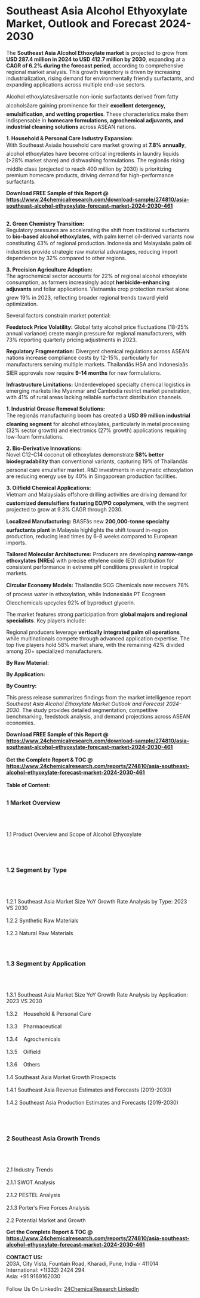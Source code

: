 <h1>Southeast Asia Alcohol Ethyoxylate Market, Outlook and Forecast 2024-2030</h1><p>The <strong>Southeast Asia Alcohol Ethoxylate market</strong> is projected to grow from <strong>USD 287.4 million in 2024 to USD 412.7 million by 2030</strong>, expanding at a <strong>CAGR of 6.2% during the forecast period</strong>, according to comprehensive regional market analysis. This growth trajectory is driven by increasing industrialization, rising demand for environmentally friendly surfactants, and expanding applications across multiple end-use sectors.</p><p>Alcohol ethoxylatesâversatile non-ionic surfactants derived from fatty alcoholsâare gaining prominence for their <strong>excellent detergency, emulsification, and wetting properties</strong>. These characteristics make them indispensable in <strong>homecare formulations, agrochemical adjuvants, and industrial cleaning solutions</strong> across ASEAN nations.</p><p><strong>1. Household &amp; Personal Care Industry Expansion:</strong><br>
With Southeast Asiaâs household care market growing at <strong>7.8% annually</strong>, alcohol ethoxylates have become critical ingredients in laundry liquids (&gt;28% market share) and dishwashing formulations. The regionâs rising middle class (projected to reach 400 million by 2030) is prioritizing premium homecare products, driving demand for high-performance surfactants.</p><div><b>Download FREE Sample of this Report @ 
            <a href="https://www.24chemicalresearch.com/download-sample/274810/asia-southeast-alcohol-ethyoxylate-forecast-market-2024-2030-461">
            https://www.24chemicalresearch.com/download-sample/274810/asia-southeast-alcohol-ethyoxylate-forecast-market-2024-2030-461</a></b></div><br><p><strong>2. Green Chemistry Transition:</strong><br>
Regulatory pressures are accelerating the shift from traditional surfactants to <strong>bio-based alcohol ethoxylates</strong>, with palm kernel oil-derived variants now constituting 43% of regional production. Indonesia and Malaysiaâs palm oil industries provide strategic raw material advantages, reducing import dependence by 32% compared to other regions.</p><p><strong>3. Precision Agriculture Adoption:</strong><br>
The agrochemical sector accounts for 22% of regional alcohol ethoxylate consumption, as farmers increasingly adopt <strong>herbicide-enhancing adjuvants</strong> and foliar applications. Vietnamâs crop protection market alone grew 19% in 2023, reflecting broader regional trends toward yield optimization.</p><p>Several factors constrain market potential:</p><p><strong>Feedstock Price Volatility:</strong> Global fatty alcohol price fluctuations (18-25% annual variance) create margin pressure for regional manufacturers, with 73% reporting quarterly pricing adjustments in 2023.</p><p><strong>Regulatory Fragmentation:</strong> Divergent chemical regulations across ASEAN nations increase compliance costs by 12-15%, particularly for manufacturers serving multiple markets. Thailandâs HSA and Indonesiaâs SIER approvals now require <strong>9-14 months</strong> for new formulations.</p><p><strong>Infrastructure Limitations:</strong> Underdeveloped specialty chemical logistics in emerging markets like Myanmar and Cambodia restrict market penetration, with 41% of rural areas lacking reliable surfactant distribution channels.</p><p><strong>1. Industrial Grease Removal Solutions:</strong><br>
The regionâs manufacturing boom has created a <strong>USD 89 million industrial cleaning segment</strong> for alcohol ethoxylates, particularly in metal processing (32% sector growth) and electronics (27% growth) applications requiring low-foam formulations.</p><p><strong>2. Bio-Derivative Innovations:</strong><br>
Novel C12-C14 coconut oil ethoxylates demonstrate <strong>58% better biodegradability</strong> than conventional variants, capturing 19% of Thailandâs personal care emulsifier market. R&amp;D investments in enzymatic ethoxylation are reducing energy use by 40% in Singaporean production facilities.</p><p><strong>3. Oilfield Chemical Applications:</strong><br>
Vietnam and Malaysiaâs offshore drilling activities are driving demand for <strong>customized demulsifiers featuring EO/PO copolymers</strong>, with the segment projected to grow at 9.3% CAGR through 2030.</p><p><strong>Localized Manufacturing:</strong> BASFâs new <strong>200,000-tonne specialty surfactants plant</strong> in Malaysia highlights the shift toward in-region production, reducing lead times by 6-8 weeks compared to European imports.</p><p><strong>Tailored Molecular Architectures:</strong> Producers are developing <strong>narrow-range ethoxylates (NREs)</strong> with precise ethylene oxide (EO) distribution for consistent performance in extreme pH conditions prevalent in tropical markets.</p><p><strong>Circular Economy Models:</strong> Thailandâs SCG Chemicals now recovers 78% of process water in ethoxylation, while Indonesiaâs PT Ecogreen Oleochemicals upcycles 92% of byproduct glycerin.</p><p>The market features strong participation from <strong>global majors and regional specialists</strong>. Key players include:</p><p>Regional producers leverage <strong>vertically integrated palm oil operations</strong>, while multinationals compete through advanced application expertise. The top five players hold 58% market share, with the remaining 42% divided among 20+ specialized manufacturers.</p><p><strong>By Raw Material:</strong></p><p><strong>By Application:</strong></p><p><strong>By Country:</strong></p><p>This press release summarizes findings from the market intelligence report <em>Southeast Asia Alcohol Ethoxylate Market Outlook and Forecast 2024-2030</em>. The study provides detailed segmentation, competitive benchmarking, feedstock analysis, and demand projections across ASEAN economies.</p><div><b>Download FREE Sample of this Report @ 
            <a href="https://www.24chemicalresearch.com/download-sample/274810/asia-southeast-alcohol-ethyoxylate-forecast-market-2024-2030-461">
            https://www.24chemicalresearch.com/download-sample/274810/asia-southeast-alcohol-ethyoxylate-forecast-market-2024-2030-461</a></b></div><br><div><b>Get the Complete Report & TOC @ 
            <a href="https://www.24chemicalresearch.com/reports/274810/asia-southeast-alcohol-ethyoxylate-forecast-market-2024-2030-461">
            https://www.24chemicalresearch.com/reports/274810/asia-southeast-alcohol-ethyoxylate-forecast-market-2024-2030-461</a></b></div><br>
            <b>Table of Content:</b><p><h2><span style="font-size:16px"><strong>1 Market Overview&nbsp;&nbsp; &nbsp;</strong></span></h2><br />
<br />
<p>1.1 Product Overview and Scope of Alcohol Ethyoxylate&nbsp;</p><br />
<br />
<h2><strong><span style="font-size:16px">1.2 Segment by Type&nbsp;&nbsp; &nbsp;</span></strong></h2><br />
<br />
<p>1.2.1 Southeast Asia Market Size YoY Growth Rate Analysis by Type: 2023 VS 2030&nbsp;&nbsp; &nbsp;<br /><br />
1.2.2 Synthetic Raw Materials&nbsp;&nbsp; &nbsp;<br /><br />
1.2.3 Natural Raw Materials<br /><br />
<br />
<h2><span style="font-size:16px"><strong>1.3 Segment by Application&nbsp;&nbsp;</strong></span></h2><br />
<br />
<p>1.3.1 Southeast Asia Market Size YoY Growth Rate Analysis by Application: 2023 VS 2030&nbsp;&nbsp; &nbsp;<br /><br />
1.3.2&nbsp;&nbsp; &nbsp;Household & Personal Care<br /><br />
1.3.3&nbsp;&nbsp; &nbsp;Pharmaceutical<br /><br />
1.3.4&nbsp;&nbsp; &nbsp;Agrochemicals<br /><br />
1.3.5&nbsp;&nbsp; &nbsp;Oilfield<br /><br />
1.3.6&nbsp;&nbsp; &nbsp;Others<br /><br />
1.4 Southeast Asia Market Growth Prospects&nbsp;&nbsp; &nbsp;<br /><br />
1.4.1 Southeast Asia Revenue Estimates and Forecasts (2019-2030)&nbsp;&nbsp; &nbsp;<br /><br />
1.4.2 Southeast Asia Production Estimates and Forecasts (2019-2030)&nbsp;&nbsp;</p><br />
<br />
<h2><span style="font-size:16px"><strong>2 Southeast Asia Growth Trends&nbsp;&nbsp; &nbsp;</strong></span></h2><br />
<br />
<p>2.1 Industry Trends&nbsp;&nbsp; &nbsp;<br /><br />
2.1.1 SWOT Analysis&nbsp;&nbsp; &nbsp;<br /><br />
2.1.2 PESTEL Analysis&nbsp;&nbsp; &nbsp;<br /><br />
2.1.3 Porter&rsquo;s Five Forces Analysis&nbsp;&nbsp; &nbsp;<br /><br />
2.2 Potential Market and Growth</p><div><b>Get the Complete Report & TOC @ 
            <a href="https://www.24chemicalresearch.com/reports/274810/asia-southeast-alcohol-ethyoxylate-forecast-market-2024-2030-461">
            https://www.24chemicalresearch.com/reports/274810/asia-southeast-alcohol-ethyoxylate-forecast-market-2024-2030-461</a></b></div><br><b>CONTACT US:</b><br>
            203A, City Vista, Fountain Road, Kharadi, Pune, India - 411014<br>
            International: +1(332) 2424 294<br>
            Asia: +91 9169162030 <br><br>
            Follow Us On LinkedIn: <a href="https://www.linkedin.com/company/24chemicalresearch/">24ChemicalResearch LinkedIn</a>